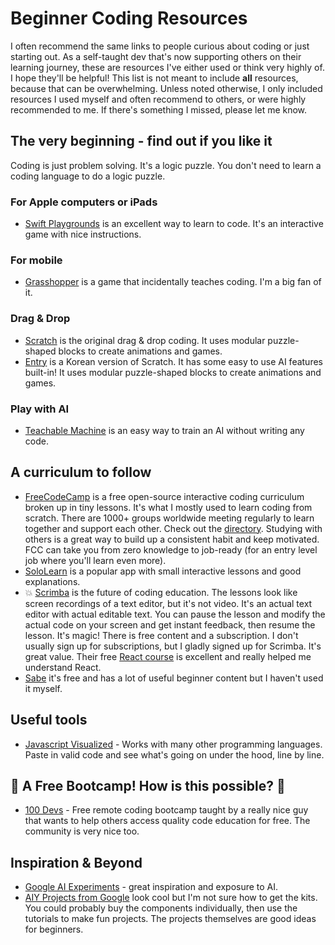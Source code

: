 # Beginner Coding Resources
I often recommend the same links to people curious about coding or just starting out. As a self-taught dev that's now supporting others on their learning journey, these are resources I've either used or think very highly of. I hope they'll be helpful! This list is not meant to include **all** resources, because that can be overwhelming. Unless noted otherwise, I only included resources I used myself and often recommend to others, or were highly recommended to me. If there's something I missed, please let me know.

## The very beginning - find out if you like it
Coding is just problem solving. It's a logic puzzle. You don't need to learn a coding language to do a logic puzzle.

### For Apple computers or iPads
* [Swift Playgrounds](https://www.apple.com/swift/playgrounds/) is an excellent way to learn to code. It's an interactive game with nice instructions.

### For mobile
* [Grasshopper](https://grasshopper.app) is a game that incidentally teaches coding. I'm a big fan of it.

### Drag & Drop
* [Scratch](https://scratch.mit.edu/) is the original drag & drop coding. It uses modular puzzle-shaped blocks to create animations and games.
* [Entry](https://playentry.org/) is a Korean version of Scratch. It has some easy to use AI features built-in! It uses modular puzzle-shaped blocks to create animations and games. 

### Play with AI
* [Teachable Machine](https://teachablemachine.withgoogle.com/) is an easy way to train an AI without writing any code.

## A curriculum to follow
* [FreeCodeCamp](https://www.freecodecamp.org/) is a free open-source interactive coding curriculum broken up in tiny lessons. It's what I mostly used to learn coding from scratch. There are 1000+ groups worldwide meeting regularly to learn together and support each other. Check out the [directory](https://study-group-directory.freecodecamp.org/). Studying with others is a great way to build up a consistent habit and keep motivated. FCC can take you from zero knowledge to job-ready (for an entry level job where you'll learn even more).
* [SoloLearn](https://www.sololearn.com) is a popular app with small interactive lessons and good explanations.
* 💥 [Scrimba](https://scrimba.com) is the future of coding education. The lessons look like screen recordings of a text editor, but it's not video. It's an actual text editor with actual editable text. You can pause the lesson and modify the actual code on your screen and get instant feedback, then resume the lesson. It's magic! There is free content and a subscription. I don't usually sign up for subscriptions, but I gladly signed up for Scrimba. It's great value. Their free [React course](https://drecali.link/reactscrimba) is excellent and really helped me understand React.
* [Sabe](https://sabe.io/classes) it's free and has a lot of useful beginner content but I haven't used it myself.

## Useful tools
* [Javascript Visualized](https://pythontutor.com/render.html#code=%0Afor%20%28let%20i%3D0%3Bi%3C5%3Bi%2B%2B%29%20%7B%0A%20%20console.log%28%0A%20%20%60Here%20is%20a%20simple%20loop%20visualized.%0A%20%20This%20is%20iteration%20%23%24%7Bi%20%2B%201%7D.%0A%20%20Currently,%20i%3D%24%7Bi%7D%5Cn%60%29%20%20%0A%7D&cumulative=false&curInstr=17&heapPrimitives=nevernest&mode=display&origin=opt-frontend.js&py=js&rawInputLstJSON=%5B%5D&textReferences=false) - Works with many other programming languages. Paste in valid code and see what's going on under the hood, line by line.

## 🤯 A Free Bootcamp! How is this possible? 🤯
* [100 Devs](https://leonnoel.com/100devs/) - Free remote coding bootcamp taught by a really nice guy that wants to help others access quality code education for free. The community is very nice too.

## Inspiration & Beyond
* [Google AI Experiments](https://experiments.withgoogle.com/collection/ai) - great inspiration and exposure to AI.
* [AIY Projects from Google](https://aiyprojects.withgoogle.com/vision/) look cool but I'm not sure how to get the kits. You could probably buy the components individually, then use the tutorials to make fun projects. The projects themselves are good ideas for beginners. 
